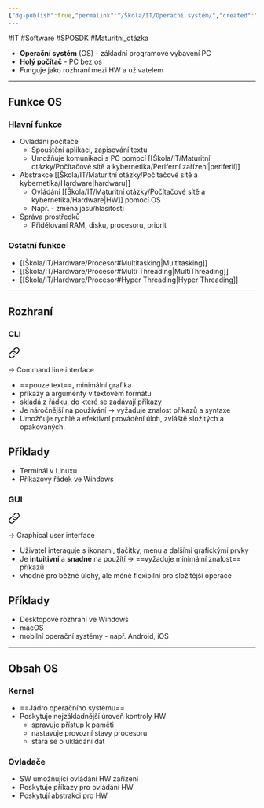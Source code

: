 ```yaml
---
{"dg-publish":true,"permalink":"/Škola/IT/Operační systém/","created":"2024-03-14T18:35:28.256+01:00","updated":"2024-03-14T18:37:11.069+01:00"}
---
```


#IT #Software #SPOSDK #Maturitní_otázka 
- **Operační systém** (OS) - základní programové vybavení PC
- **Holý počítač** - PC bez os
- Funguje jako rozhraní mezi HW a uživatelem

___
## Funkce OS
### Hlavní funkce
- Ovládání počítače
	- Spouštění aplikací, zapisování textu
	- Umožňuje komunikaci s PC pomocí [[Škola/IT/Maturitní otázky/Počítačové sítě a kybernetika/Periferní zařízení\|periferií]]
- Abstrakce [[Škola/IT/Maturitní otázky/Počítačové sítě a kybernetika/Hardware\|hardwaru]]
	- Ovládání [[Škola/IT/Maturitní otázky/Počítačové sítě a kybernetika/Hardware\|HW]] pomocí OS
	- Např. - změna jasu/hlasitosti
- Správa prostředků
	- Přidělování RAM, disku, procesoru, priorit
### Ostatní funkce
- [[Škola/IT/Hardware/Procesor#Multitasking\|Multitasking]]
- [[Škola/IT/Hardware/Procesor#Multi Threading\|MultiThreading]]
- [[Škola/IT/Hardware/Procesor#Hyper Threading\|Hyper Threading]]
___
## Rozhraní
### **CLI**

<div class="transclusion internal-embed is-loaded"><a class="markdown-embed-link" href="/skola/it/cli/" aria-label="Open link"><svg xmlns="http://www.w3.org/2000/svg" width="24" height="24" viewBox="0 0 24 24" fill="none" stroke="currentColor" stroke-width="2" stroke-linecap="round" stroke-linejoin="round" class="svg-icon lucide-link"><path d="M10 13a5 5 0 0 0 7.54.54l3-3a5 5 0 0 0-7.07-7.07l-1.72 1.71"></path><path d="M14 11a5 5 0 0 0-7.54-.54l-3 3a5 5 0 0 0 7.07 7.07l1.71-1.71"></path></svg></a><div class="markdown-embed">




-> Command line interface

- ==pouze text==, minimální grafika 
- příkazy a argumenty v textovém formátu
- skládá z řádku, do které se zadávají příkazy
- Je náročnější na používání -> vyžaduje znalost příkazů a syntaxe
- Umožňuje rychlé a efektivní provádění úloh, zvláště složitých a opakovaných.

## Příklady
- Terminál v Linuxu
- Příkazový řádek ve Windows


</div></div>

### **GUI**

<div class="transclusion internal-embed is-loaded"><a class="markdown-embed-link" href="/skola/it/gui/" aria-label="Open link"><svg xmlns="http://www.w3.org/2000/svg" width="24" height="24" viewBox="0 0 24 24" fill="none" stroke="currentColor" stroke-width="2" stroke-linecap="round" stroke-linejoin="round" class="svg-icon lucide-link"><path d="M10 13a5 5 0 0 0 7.54.54l3-3a5 5 0 0 0-7.07-7.07l-1.72 1.71"></path><path d="M14 11a5 5 0 0 0-7.54-.54l-3 3a5 5 0 0 0 7.07 7.07l1.71-1.71"></path></svg></a><div class="markdown-embed">




-> Graphical user interface

- Uživatel interaguje s ikonami, tlačítky, menu a dalšími grafickými prvky
- Je **intuitivní** a **snadné** na použítí -> ==vyžaduje minimální znalost== příkazů
- vhodné pro běžné úlohy, ale méně flexibilní pro složitější operace

## Příklady
- Desktopové rozhraní ve Windows
- macOS
- mobilní operační systémy - např. Android, iOS

</div></div>

___
## Obsah OS
### Kernel
- ==Jádro operačního systému==
- Poskytuje nejzákladnější úroveň kontroly HW
	- spravuje přístup k paměti
	- nastavuje provozní stavy procesoru
	- stará se o ukládání dat
### Ovladače
- SW umožňující ovládání HW zařízení
- Poskytuje příkazy pro ovládání HW
- Poskytují abstrakci pro HW